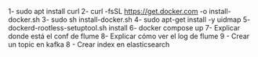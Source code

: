 1- sudo apt install curl
2- curl -fsSL https://get.docker.com -o install-docker.sh
3- sudo sh install-docker.sh
4- sudo apt-get install -y uidmap
5- dockerd-rootless-setuptool.sh install
6- docker compose up
7- Explicar donde está el conf de flume
8- Explicar cómo ver el log de flume
9 - Crear un topic en kafka
8 - Crear index en elasticsearch
